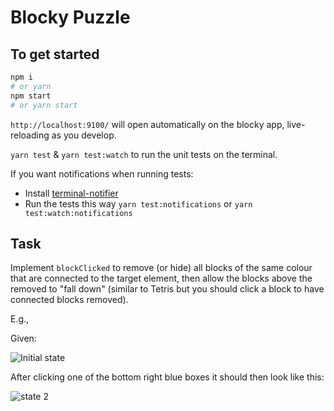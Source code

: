 # Blocky Puzzle

## To get started

```sh
npm i
# or yarn
npm start
# or yarn start
```

`http://localhost:9100/` will open automatically on the blocky app, live-reloading as you develop.

`yarn test` & `yarn test:watch` to run the unit tests on the terminal.

If you want notifications when running tests:
- Install [terminal-notifier](https://github.com/julienXX/terminal-notifier)
- Run the tests this way `yarn test:notifications` or `yarn test:watch:notifications`

## Task

Implement `blockClicked` to remove (or hide) all blocks of the same colour that are connected to the target element, then allow the blocks above the removed to "fall down" (similar to Tetris but you should click a block to have connected blocks removed).

E.g.,

Given:

![Initial state](https://trottski.s3.amazonaws.com/snaps/initial.jpg)

After clicking one of the bottom right blue boxes it should then look
like this:

![state 2](https://trottski.s3.amazonaws.com/snaps/stage2.jpg)
